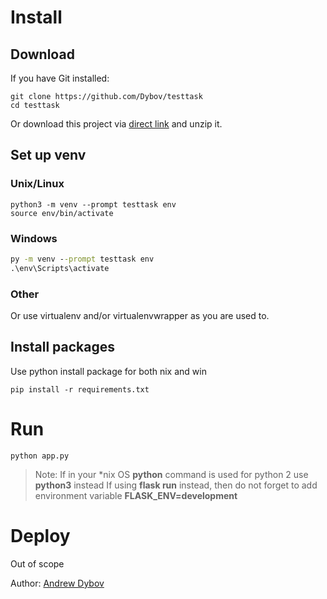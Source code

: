 # Install

## Download

If you have Git installed:
```console
git clone https://github.com/Dybov/testtask
cd testtask
```

Or download this project via [direct link](https://github.com/Dybov/testtask/archive/refs/heads/master.zip) and unzip it.

## Set up venv

### Unix/Linux

```console
python3 -m venv --prompt testtask env
source env/bin/activate
```

### Windows

```cmd
py -m venv --prompt testtask env
.\env\Scripts\activate
```

### Other

Or use virtualenv and/or virtualenvwrapper as you are used to.

## Install packages

Use python install package for both nix and win
```console
pip install -r requirements.txt
```

# Run

```console
python app.py
```
>Note: If in your \*nix OS **python** command is used for python 2 use **python3** instead
>If using **flask run** instead, then do not forget to add environment variable **FLASK_ENV=development**  

# Deploy

Out of scope

Author: [Andrew Dybov](mailto:dybov.andrew@gmail.com)
